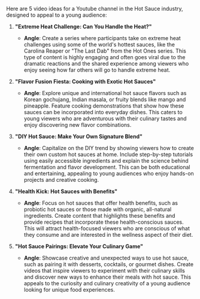 Here are 5 video ideas for a Youtube channel in the Hot Sauce industry, designed to appeal to a young audience:

1. **"Extreme Heat Challenge: Can You Handle the Heat?"**
   - **Angle**: Create a series where participants take on extreme heat challenges using some of the world's hottest sauces, like the Carolina Reaper or "The Last Dab" from the Hot Ones series. This type of content is highly engaging and often goes viral due to the dramatic reactions and the shared experience among viewers who enjoy seeing how far others will go to handle extreme heat.
   
2. **"Flavor Fusion Fiesta: Cooking with Exotic Hot Sauces"**
   - **Angle**: Explore unique and international hot sauce flavors such as Korean gochujang, Indian masala, or fruity blends like mango and pineapple. Feature cooking demonstrations that show how these sauces can be incorporated into everyday dishes. This caters to young viewers who are adventurous with their culinary tastes and enjoy discovering new flavor combinations.

3. **"DIY Hot Sauce: Make Your Own Signature Blend"**
   - **Angle**: Capitalize on the DIY trend by showing viewers how to create their own custom hot sauces at home. Include step-by-step tutorials using easily accessible ingredients and explain the science behind fermentation and flavor development. This can be both educational and entertaining, appealing to young audiences who enjoy hands-on projects and creative cooking.

4. **"Health Kick: Hot Sauces with Benefits"**
   - **Angle**: Focus on hot sauces that offer health benefits, such as probiotic hot sauces or those made with organic, all-natural ingredients. Create content that highlights these benefits and provide recipes that incorporate these health-conscious sauces. This will attract health-focused viewers who are conscious of what they consume and are interested in the wellness aspect of their diet.

5. **"Hot Sauce Pairings: Elevate Your Culinary Game"**
   - **Angle**: Showcase creative and unexpected ways to use hot sauce, such as pairing it with desserts, cocktails, or gourmet dishes. Create videos that inspire viewers to experiment with their culinary skills and discover new ways to enhance their meals with hot sauce. This appeals to the curiosity and culinary creativity of a young audience looking for unique food experiences.
